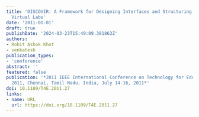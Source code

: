 ```yaml
---
title: 'DISCOVIR: A Framework for Designing Interfaces and Structuring Content for
  Virtual Labs'
date: '2011-01-01'
draft: true
publishDate: '2024-03-23T15:49:09.381863Z'
authors:
- Rohit Ashok Khot
- venkatesh
publication_types:
- 'conference'
abstract: ''
featured: false
publication: '*2011 IEEE International Conference on Technology for Education, T4E
  2011, Chennai, Tamil Nadu, India, July 14-16, 2011*'
doi: 10.1109/T4E.2011.27
links:
- name: URL
  url: https://doi.org/10.1109/T4E.2011.27
---
```


